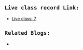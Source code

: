 
## `Live class record Link:`
* [Live class: 7](https://drive.google.com/file/d/1bN0HiYLh9VHB9Z-NP3qklGn93_h2QgMj/view)

## `Related Blogs:`
* []()

